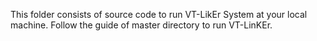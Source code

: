 This folder consists of source code to run VT-LikEr System at your local machine. Follow the guide of master directory to run VT-LinKEr.
